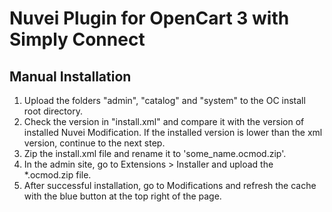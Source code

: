 # Nuvei Plugin for OpenCart 3 with Simply Connect
## Manual Installation

1. Upload the folders "admin", "catalog" and "system" to the OC install root directory.
2. Check the version in "install.xml" and compare it with the version of installed Nuvei Modification. If the installed version is lower than the xml version, continue to the next step.
3. Zip the install.xml file and rename it to 'some_name.ocmod.zip'.
4. In the admin site, go to Extensions > Installer and upload the *.ocmod.zip file.
5. After successful installation, go to Modifications and refresh the cache with the blue button at the top right of the page.
